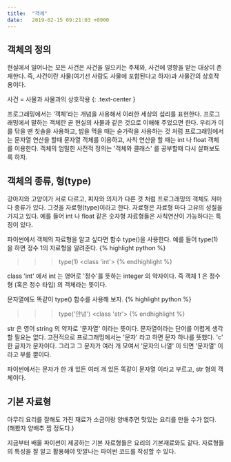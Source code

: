 ```yaml
---
title:  "객체"
date:   2019-02-15 09:21:03 +0900
---
```



## 객체의 정의
현실에서 일어나는 모든 사건은 사건을 일으키는 주체와, 사건에 영향을 받는 대상이 존재한다. 
즉, 사건이란 사물(여기선 사람도 사물에 포함된다고 하자)과 사물간의 상호작용이다.

사건 = 사물과 사물과의 상호작용
{: .text-center }

프로그래밍에서는 ‘객체’라는 개념을 사용해서 이러한 세상의 섭리를 표현한다. 
프로그래밍에서 말하는 객체란 곧 현실의 사물과 같은 것으로 이해해 주었으면 한다.
우리가 이를 닦을 땐 칫솔을 사용하고, 밥을 먹을 때는 숟가락을 사용하는 것 처럼
프로그래밍에서는 문자열 연산을 할때 문자열 객체를 이용하고, 사칙 연산을 할 때는 int 나 float
객체를 이용한다.
객체의 엄밀한 사전적 정의는 '객체와 클래스' 를 공부할때 다시 살펴보도록 하자.


## 객체의 종류, 형(type)
강아지와 고양이가 서로 다르고, 피자와 의자가 다른 것 처럼 프로그래밍의 객체도 저마다 종류가 있다. 
그것을 자료형(type)이라고 한다.  자료형은 자료형 마다 고유의 성질을 가지고 있다. 
예를 들어 int 나 float 같은 숫자형 자료형들은 사칙연산이 가능하다는 특징이 있다.

파이썬에서 객체의 자료형을 알고 싶다면 함수 type()을 사용한다.
예를 들어 type(1) 을 하면 정수 1의 자료형을 알려준다.
{% highlight python %}
>>> type(1)
<class 'int'>
{% endhighlight %}

class 'int' 에서 int 는 영어로 '정수'를 뜻하는 integer 의 약자이다. 즉
객체 1 은 정수형 (혹은 정수 타입) 의 객체라는 뜻이다.

문자열에도 똑같이 type() 함수를 사용해 보자.
{% highlight python %}
>>> type('안녕')
<class 'str'>
{% endhighlight %}

str 은 영어 string 의 약자로 '문자열' 이라는 뜻이다. 문자열이라는 단어를 어렵게 생각할 필요는 없다.
고전적으로 프로그래밍에서는 '문자' 라고 하면 문자 하나를 뜻했다. 'c' 한 글자가 문자이다.
그리고 그 문자가 여러 개 모여서 '문자의 나열' 이 되면 '문자열' 이라고 부를 뿐이다.

파이썬에서는 문자가 한 개 있든 여러 개 있든 똑같이 문자열 이라고 부르고, str 형의 객체이다.


## 기본 자료형
아무리 요리를 잘해도 가진 재료가 소금이랑 양배추면
맛있는 요리를 만들 수가 없다. (해봤자 양배추 찜 정도다.)

지금부터 배울 파이썬이 제공하는 기본 자료형들은 요리의 기본재료와도 같다.
자료형들의 특성을 잘 알고 활용해야
맛깔나는 파이썬 코드를 작성할 수 있다.




